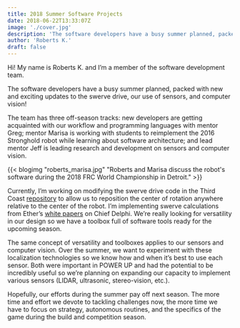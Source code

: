 ```yaml
---
title: 2018 Summer Software Projects
date: 2018-06-22T13:33:07Z
image: './cover.jpg'
description: 'The software developers have a busy summer planned, packed with new and exciting updates to the swerve drive, our use of sensors, and computer vision!'
author: 'Roberts K.'
draft: false
---
```


Hi! My name is Roberts K. and I’m a member of the software development team.

The software developers have a busy summer planned, packed with new and exciting updates to the swerve drive, our use of sensors, and computer vision!

<!--more-->

The team has three off-season tracks: new developers are getting acquainted with our workflow and programming languages with mentor Greg; mentor Marisa is working with students to reimplement the 2016 Stronghold robot while learning about software architecture; and lead mentor Jeff is leading research and development on sensors and computer vision.

{{< blogimg "roberts_marisa.jpg" "Roberts and Marisa discuss the robot's software during the 2018 FRC World Championship in Detroit." >}}

Currently, I’m working on modifying the swerve drive code in the Third Coast [repository](https://github.com/strykeforce/thirdcoast) to allow us to reposition the center of rotation anywhere relative to the center of the robot. I’m implementing swerve calculations from Ether’s [white papers](https://www.chiefdelphi.com/media/papers/2426) on Chief Delphi. We’re really looking for versatility in our design so we have a toolbox full of software tools ready for the upcoming season.

The same concept of versatility and toolboxes applies to our sensors and computer vision. Over the summer, we want to experiment with these localization technologies so we know how and when it’s best to use each sensor. Both were important in POWER UP and had the potential to be incredibly useful so we’re planning on expanding our capacity to implement various sensors (LIDAR, ultrasonic, stereo-vision, etc.).

Hopefully, our efforts during the summer pay off next season. The more time and effort we devote to tackling challenges now, the more time we have to focus on strategy, autonomous routines, and the specifics of the game during the build and competition season.
